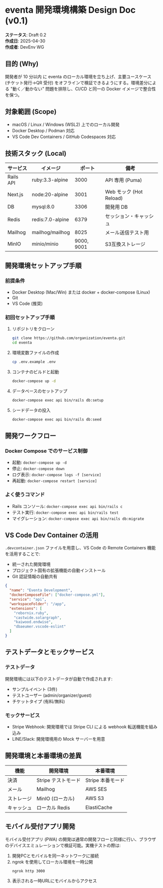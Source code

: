 # eventa 開発環境構築 Design Doc (v0.1)

**ステータス**: Draft 0.2  
**作成日**: 2025-04-30  
**作成者**: DevEnv WG  

## 目的 (Why)
開発者が 10 分以内 に eventa のローカル環境を立ち上げ、主要ユースケース (チケット発行→QR 受付) をオフラインで検証できるようにする。環境差分による "動く／動かない" 問題を排除し、CI/CD と同一の Docker イメージで整合性を保つ。

## 対象範囲 (Scope)
- macOS / Linux / Windows (WSL2) 上でのローカル開発
- Docker Desktop / Podman 対応
- VS Code Dev Containers / GitHub Codespaces 対応

## 技術スタック (Local)

| サービス | イメージ | ポート | 備考 |
|---------|---------|------|------|
| Rails API | ruby:3.3-alpine | 3000 | API 専用 (Puma) |
| Next.js | node:20-alpine | 3001 | Web モック (Hot Reload) |
| DB | mysql:8.0 | 3306 | 開発用 DB |
| Redis | redis:7.0-alpine | 6379 | セッション・キャッシュ |
| Mailhog | mailhog/mailhog | 8025 | メール送信テスト用 |
| MinIO | minio/minio | 9000, 9001 | S3互換ストレージ |

## 開発環境セットアップ手順

### 前提条件
- Docker Desktop (Mac/Win) または docker + docker-compose (Linux)
- Git
- VS Code (推奨)

### 初回セットアップ手順
1. リポジトリをクローン
   ```bash
   git clone https://github.com/organization/eventa.git
   cd eventa
   ```

2. 環境変数ファイルの作成
   ```bash
   cp .env.example .env
   ```

3. コンテナのビルドと起動
   ```bash
   docker-compose up -d
   ```

4. データベースのセットアップ
   ```bash
   docker-compose exec api bin/rails db:setup
   ```

5. シードデータの投入
   ```bash
   docker-compose exec api bin/rails db:seed
   ```

## 開発ワークフロー

### Docker Compose でのサービス制御
- 起動: `docker-compose up -d`
- 停止: `docker-compose down`
- ログ表示: `docker-compose logs -f [service]`
- 再起動: `docker-compose restart [service]`

### よく使うコマンド
- Rails コンソール: `docker-compose exec api bin/rails c`
- テスト実行: `docker-compose exec api bin/rails test`
- マイグレーション: `docker-compose exec api bin/rails db:migrate`

## VS Code Dev Container の活用
`.devcontainer.json` ファイルを用意し、VS Code の Remote Containers 機能を活用することで:
- 統一された開発環境
- プロジェクト固有の拡張機能の自動インストール
- Git 認証情報の自動共有

```json
{
  "name": "Eventa Development",
  "dockerComposeFile": ["docker-compose.yml"],
  "service": "api",
  "workspaceFolder": "/app",
  "extensions": [
    "rebornix.ruby",
    "castwide.solargraph",
    "kaiwood.endwise",
    "dbaeumer.vscode-eslint"
  ]
}
```

## テストデータとモックサービス

### テストデータ
開発環境には以下のテストデータが自動で作成されます:
- サンプルイベント (3件)
- テストユーザー (admin/organizer/guest)
- チケットタイプ (有料/無料)

### モックサービス
- Stripe Webhook: 開発環境では Stripe CLI による webhook 転送機能を組み込み
- LINE/Slack: 開発環境用の Mock サーバーを用意

## 開発環境と本番環境の差異

| 機能 | 開発環境 | 本番環境 |
|-----|----------|---------|
| 決済 | Stripe テストモード | Stripe 本番モード |
| メール | Mailhog | AWS SES |
| ストレージ | MinIO (ローカル) | AWS S3 |
| キャッシュ | ローカル Redis | ElastiCache |

## モバイル受付アプリ開発
モバイル受付アプリ (PWA) の開発は通常の開発フローと同様に行い、ブラウザのデバイスエミュレーションで検証可能。実機テストの際は:

1. 開発PCとモバイルを同一ネットワークに接続 
2. ngrok を使用してローカル環境を一時公開
   ```bash
   ngrok http 3000
   ```
3. 表示される一時URLにモバイルからアクセス 